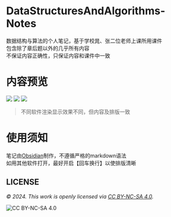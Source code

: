 # DataStructuresAndAlgorithms-Notes
数据结构与算法的个人笔记，基于学校晁、张二位老师上课所用课件\
包含除了章后题以外的几乎所有内容\
不保证内容正确性，只保证内容和课件中一致

# 内容预览
![](https://github.com/1ilin/DataStructuresAndAlgorithms-Notes/assets/111619610/9f6c8dca-70da-4331-ad85-7c095c6508e0)
![](https://github.com/1ilin/DataStructuresAndAlgorithms-Notes/assets/111619610/be679a46-b99b-44d1-a94e-bf89ab016fed)
![](https://github.com/1ilin/DataStructuresAndAlgorithms-Notes/assets/111619610/1216374d-f103-4dff-84dd-243f1ee93fea)
> 不同软件渲染显示效果不同，但内容及排版一致

# 使用须知
笔记由[Obsidian](https://obsidian.md/)制作，不遵循严格的markdown语法\
如用其他软件打开，最好开启【回车换行】以使排版清晰

## LICENSE
_© 2024. This work is openly licensed via [CC BY-NC-SA 4.0](https://creativecommons.org/licenses/by-nc-sa/4.0/)._

![CC BY-NC-SA 4.0](https://mirrors.creativecommons.org/presskit/buttons/88x31/png/by-nc-sa.png)
